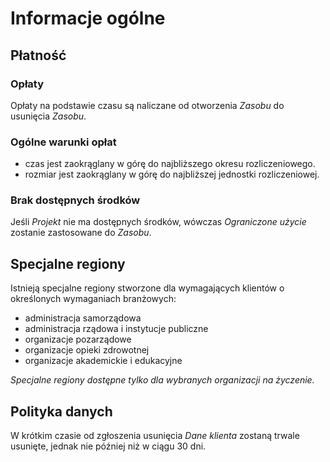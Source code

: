 # Informacje ogólne

## Płatność

### Opłaty

Opłaty na podstawie czasu są naliczane od otworzenia *Zasobu* do usunięcia *Zasobu*.

### Ogólne warunki opłat

* czas jest zaokrąglany w górę do najbliższego okresu rozliczeniowego.
* rozmiar jest zaokrąglany w górę do najbliższej jednostki rozliczeniowej.

### Brak dostępnych środków

Jeśli *Projekt* nie ma dostępnych środków, wówczas *Ograniczone użycie* zostanie zastosowane do *Zasobu*.

## Specjalne regiony

Istnieją specjalne regiony stworzone dla wymagających klientów o określonych wymaganiach branżowych:

* administracja samorządowa
* administracja rządowa i instytucje publiczne
* organizacje pozarządowe
* organizacje opieki zdrowotnej
* organizacje akademickie i edukacyjne

*Specjalne regiony dostępne tylko dla wybranych organizacji na życzenie.*

## Polityka danych

W krótkim czasie od zgłoszenia usunięcia *Dane klienta* zostaną trwale usunięte, jednak nie później niż w ciągu 30 dni.